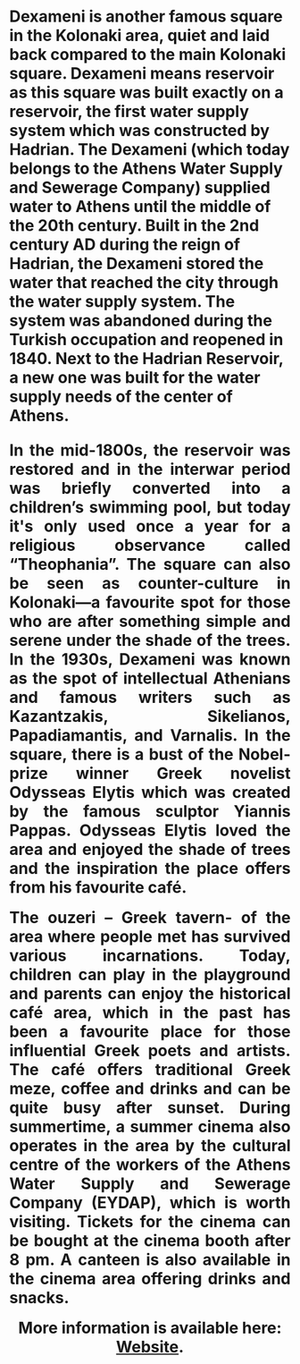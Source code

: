 <!-- Use the following commented lines to include monument coordinates and attributes (leave empty lines if the monument has no additional info)
37.97989 23.74336
History, Nature and surroundings, District History, Urban scenery
culture, cafes, history, entertainment, nature, archaeology, open-air cinema, square 
A laid back square were to relax.
-->

<h1 align="center”>The Dexameni Square</h1>

<p align="justify" style="margin-top:20px;margin-bottom:20px;">
Dexameni is another famous square in the Kolonaki area, quiet and laid back compared to the main Kolonaki square. 
Dexameni means reservoir as this square was built exactly on a reservoir, the first water supply system which was constructed by Hadrian. 
The Dexameni (which today belongs to the Athens Water Supply and Sewerage Company) supplied water to Athens until the middle of the 20th century. 
Built in the 2nd century AD during the reign of Hadrian, the Dexameni stored the water that reached the city through the water supply system. 
The system was abandoned during the Turkish occupation and reopened in 1840. 
Next to the Hadrian Reservoir, a new one was built for the water supply needs of the center of Athens.
</p>

<p align="justify" style="margin-top:20px;margin-bottom:20px;">
In the mid-1800s, the reservoir was restored and in the interwar period was briefly converted into a children’s swimming pool, but today it's only used once a year for a religious observance called “Theophania”. The square can also be seen as counter-culture in Kolonaki—a favourite spot for those who are after something simple and serene under the shade of the trees. In the 1930s, Dexameni was known as the spot of intellectual Athenians and famous writers such as Kazantzakis, Sikelianos, Papadiamantis, and Varnalis. In the square, there is a bust of the Nobel-prize winner Greek novelist Odysseas Elytis which was created by the famous sculptor Yiannis Pappas. Odysseas Elytis loved the area and enjoyed the shade of trees and the inspiration the place offers from his favourite café.  
</p>

<p align="justify" style="margin-top:20px;margin-bottom:20px;">
The ouzeri – Greek tavern- of the area where people met has survived various incarnations. 
Today, children can play in the playground and parents can enjoy the historical café area, which in the past has been a favourite place for those influential Greek poets and artists. 
The café offers traditional Greek meze, coffee and drinks and can be quite busy after sunset. 
During summertime, a summer cinema also operates in the area by the cultural centre of the workers of the Athens Water Supply and Sewerage Company (EYDAP), which is worth visiting. 
Tickets for the cinema can be bought at the cinema booth after 8 pm. A canteen is also available in the cinema area offering drinks and snacks.
</p>

<p align="center" style="margin-top:20px;margin-bottom:20px;">
More information is available here: <a href="https://cinedexameni.gr/">Website</a>.
</p>
